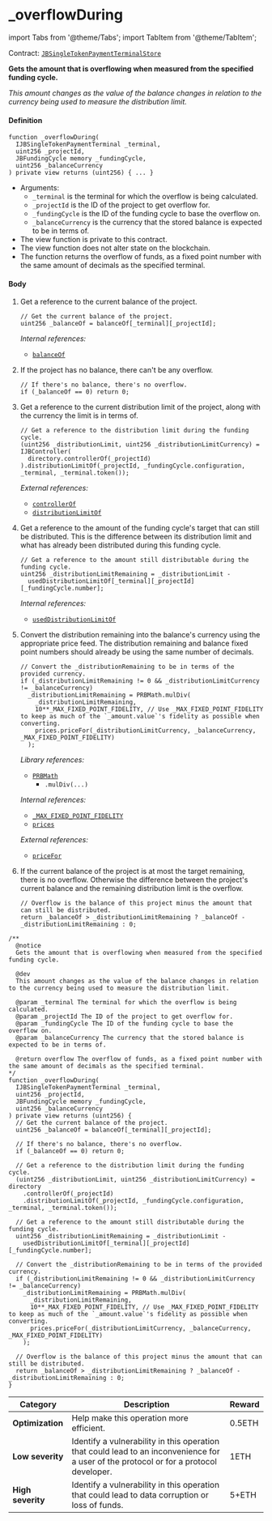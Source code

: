 # _overflowDuring

import Tabs from '@theme/Tabs';
import TabItem from '@theme/TabItem';

Contract: [`JBSingleTokenPaymentTerminalStore`](/docs/dev/v2/contracts/jbsingletokenpaymentterminalstore/README.md)​‌

<Tabs>
<TabItem value="Step by step" label="Step by step">

**Gets the amount that is overflowing when measured from the specified funding cycle.**

_This amount changes as the value of the balance changes in relation to the currency being used to measure the distribution limit._

#### Definition

```
function _overflowDuring(
  IJBSingleTokenPaymentTerminal _terminal,
  uint256 _projectId,
  JBFundingCycle memory _fundingCycle,
  uint256 _balanceCurrency
) private view returns (uint256) { ... }
```

* Arguments:
  * `_terminal` is the terminal for which the overflow is being calculated.
  * `_projectId` is the ID of the project to get overflow for.
  * `_fundingCycle` is the ID of the funding cycle to base the overflow on.
  * `_balanceCurrency` is the currency that the stored balance is expected to be in terms of.
* The view function is private to this contract.
* The view function does not alter state on the blockchain.
* The function returns the overflow of funds, as a fixed point number with the same amount of decimals as the specified terminal.

#### Body

1.  Get a reference to the current balance of the project.

    ```
    // Get the current balance of the project.
    uint256 _balanceOf = balanceOf[_terminal][_projectId];
    ```

    _Internal references:_

    * [`balanceOf`](/docs/dev/v2/contracts/jbsingletokenpaymentterminalstore/properties/balanceof.md)
2.  If the project has no balance, there can't be any overflow.

    ```
    // If there's no balance, there's no overflow.
    if (_balanceOf == 0) return 0;
    ```
3.  Get a reference to the current distribution limit of the project, along with the currency the limit is in terms of.

    ```
    // Get a reference to the distribution limit during the funding cycle.
    (uint256 _distributionLimit, uint256 _distributionLimitCurrency) = IJBController(
      directory.controllerOf(_projectId)
    ).distributionLimitOf(_projectId, _fundingCycle.configuration, _terminal, _terminal.token());
    ```

    _External references:_

    * [`controllerOf`](/docs/dev/v2/contracts/jbdirectory/properties/controllerof.md)
    * [`distributionLimitOf`](/docs/dev/v2/contracts/or-controllers/jbcontroller/read/distributionlimitof.md)
4.  Get a reference to the amount of the funding cycle's target that can still be distributed. This is the difference between its distribution limit and what has already been distributed during this funding cycle.

    ```
    // Get a reference to the amount still distributable during the funding cycle.
    uint256 _distributionLimitRemaining = _distributionLimit -
      usedDistributionLimitOf[_terminal][_projectId][_fundingCycle.number];
    ```

    _Internal references:_

    * [`usedDistributionLimitOf`](/docs/dev/v2/contracts/jbsingletokenpaymentterminalstore/properties/useddistributionlimitof.md)

5.  Convert the distribution remaining into the balance's currency using the appropriate price feed. The distribution remaining and balance fixed point numbers should already be using the same number of decimals.

    ```
    // Convert the _distributionRemaining to be in terms of the provided currency.
    if (_distributionLimitRemaining != 0 && _distributionLimitCurrency != _balanceCurrency)
      _distributionLimitRemaining = PRBMath.mulDiv(
        _distributionLimitRemaining,
        10**_MAX_FIXED_POINT_FIDELITY, // Use _MAX_FIXED_POINT_FIDELITY to keep as much of the `_amount.value`'s fidelity as possible when converting.
        prices.priceFor(_distributionLimitCurrency, _balanceCurrency, _MAX_FIXED_POINT_FIDELITY)
      );
    ```

    _Library references:_

    * [`PRBMath`](https://github.com/hifi-finance/prb-math/blob/main/contracts/PRBMath.sol)
      * `.mulDiv(...)`

    _Internal references:_

    * [`_MAX_FIXED_POINT_FIDELITY`](/docs/dev/v2/contracts/jbsingletokenpaymentterminalstore/properties/-_max_fixed_point_fidelity.md)
    * [`prices`](/docs/dev/v2/contracts/jbsingletokenpaymentterminalstore/properties/prices.md)

    _External references:_

    * [`priceFor`](/docs/dev/v2/contracts/jbprices/read/pricefor.md)
6.  If the current balance of the project is at most the target remaining, there is no overflow. Otherwise the difference between the project's current balance and the remaining distribution limit is the overflow.

    ```
    // Overflow is the balance of this project minus the amount that can still be distributed.
    return _balanceOf > _distributionLimitRemaining ? _balanceOf - _distributionLimitRemaining : 0;
    ```

</TabItem>

<TabItem value="Code" label="Code">

```
/**
  @notice
  Gets the amount that is overflowing when measured from the specified funding cycle.

  @dev
  This amount changes as the value of the balance changes in relation to the currency being used to measure the distribution limit.

  @param _terminal The terminal for which the overflow is being calculated.
  @param _projectId The ID of the project to get overflow for.
  @param _fundingCycle The ID of the funding cycle to base the overflow on.
  @param _balanceCurrency The currency that the stored balance is expected to be in terms of.

  @return overflow The overflow of funds, as a fixed point number with the same amount of decimals as the specified terminal.
*/
function _overflowDuring(
  IJBSingleTokenPaymentTerminal _terminal,
  uint256 _projectId,
  JBFundingCycle memory _fundingCycle,
  uint256 _balanceCurrency
) private view returns (uint256) {
  // Get the current balance of the project.
  uint256 _balanceOf = balanceOf[_terminal][_projectId];

  // If there's no balance, there's no overflow.
  if (_balanceOf == 0) return 0;

  // Get a reference to the distribution limit during the funding cycle.
  (uint256 _distributionLimit, uint256 _distributionLimitCurrency) = directory
    .controllerOf(_projectId)
    .distributionLimitOf(_projectId, _fundingCycle.configuration, _terminal, _terminal.token());

  // Get a reference to the amount still distributable during the funding cycle.
  uint256 _distributionLimitRemaining = _distributionLimit -
    usedDistributionLimitOf[_terminal][_projectId][_fundingCycle.number];

  // Convert the _distributionRemaining to be in terms of the provided currency.
  if (_distributionLimitRemaining != 0 && _distributionLimitCurrency != _balanceCurrency)
    _distributionLimitRemaining = PRBMath.mulDiv(
      _distributionLimitRemaining,
      10**_MAX_FIXED_POINT_FIDELITY, // Use _MAX_FIXED_POINT_FIDELITY to keep as much of the `_amount.value`'s fidelity as possible when converting.
      prices.priceFor(_distributionLimitCurrency, _balanceCurrency, _MAX_FIXED_POINT_FIDELITY)
    );

  // Overflow is the balance of this project minus the amount that can still be distributed.
  return _balanceOf > _distributionLimitRemaining ? _balanceOf - _distributionLimitRemaining : 0;
}
```

</TabItem>

<TabItem value="Bug bounty" label="Bug bounty">

| Category          | Description                                                                                                                            | Reward |
| ----------------- | -------------------------------------------------------------------------------------------------------------------------------------- | ------ |
| **Optimization**  | Help make this operation more efficient.                                                                                               | 0.5ETH |
| **Low severity**  | Identify a vulnerability in this operation that could lead to an inconvenience for a user of the protocol or for a protocol developer. | 1ETH   |
| **High severity** | Identify a vulnerability in this operation that could lead to data corruption or loss of funds.                                        | 5+ETH  |

</TabItem>
</Tabs>

